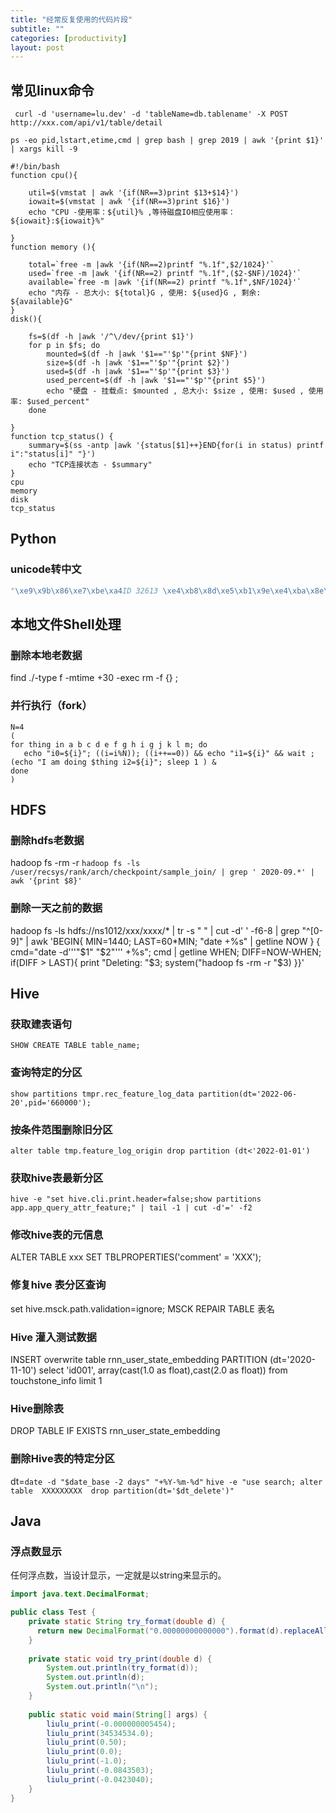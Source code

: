 ```yaml
---
title: "经常反复使用的代码片段"
subtitle: ""
categories: [productivity]
layout: post
---
```



## 常见linux命令

```shell
 curl -d 'username=lu.dev' -d 'tableName=db.tablename' -X POST  http://xxx.com/api/v1/table/detail
```

```shell
ps -eo pid,lstart,etime,cmd | grep bash | grep 2019 | awk '{print $1}' | xargs kill -9
```


```shell
#!/bin/bash
function cpu(){
    
    util=$(vmstat | awk '{if(NR==3)print $13+$14}')
    iowait=$(vmstat | awk '{if(NR==3)print $16}')
    echo "CPU -使用率：${util}% ,等待磁盘IO相应使用率：${iowait}:${iowait}%"
 
}
function memory (){
 
    total=`free -m |awk '{if(NR==2)printf "%.1f",$2/1024}'`
    used=`free -m |awk '{if(NR==2) printf "%.1f",($2-$NF)/1024}'`
    available=`free -m |awk '{if(NR==2) printf "%.1f",$NF/1024}'`
    echo "内存 - 总大小: ${total}G , 使用: ${used}G , 剩余: ${available}G"
}
disk(){
    
    fs=$(df -h |awk '/^\/dev/{print $1}')
    for p in $fs; do
        mounted=$(df -h |awk '$1=="'$p'"{print $NF}')
        size=$(df -h |awk '$1=="'$p'"{print $2}')
        used=$(df -h |awk '$1=="'$p'"{print $3}')
        used_percent=$(df -h |awk '$1=="'$p'"{print $5}')
        echo "硬盘 - 挂载点: $mounted , 总大小: $size , 使用: $used , 使用率: $used_percent"
    done
 
}
function tcp_status() {
    summary=$(ss -antp |awk '{status[$1]++}END{for(i in status) printf i":"status[i]" "}')
    echo "TCP连接状态 - $summary"
}
cpu
memory
disk
tcp_status
```

## Python

### unicode转中文
```python
"\xe9\x9b\x86\xe7\xbe\xa4ID 32613 \xe4\xb8\x8d\xe5\xb1\x9e\xe4\xba\x8e\xe5\xba\x94\xe7\x94\xa8".encode('latin-1').decode('utf-8')
```

## 本地文件Shell处理

### 删除本地老数据
find ./-type f -mtime +30 -exec rm -f {} \; 


### 并行执行（fork）

```shell
N=4
(
for thing in a b c d e f g h i g j k l m; do 
   echo "i0=${i}"; ((i=i%N)); ((i++==0)) && echo "i1=${i}" && wait ; (echo "I am doing $thing i2=${i}"; sleep 1 ) &
done
)
```


## HDFS

### 删除hdfs老数据
hadoop fs -rm -r `hadoop fs -ls  /user/recsys/rank/arch/checkpoint/sample_join/ | grep ' 2020-09.*' | awk '{print $8}'`


### 删除一天之前的数据
hadoop fs -ls hdfs://ns1012/xxx/xxxx/* | tr -s " " | cut -d' ' -f6-8 | grep "^[0-9]" | awk 'BEGIN{ MIN=1440; LAST=60*MIN; "date +%s" | getline NOW } { cmd="date -d'\''"$1" "$2"'\'' +%s"; cmd | getline WHEN; DIFF=NOW-WHEN; if(DIFF > LAST){ print "Deleting: "$3; system("hadoop fs -rm -r "$3) }}'


## Hive


### 获取建表语句
```
SHOW CREATE TABLE table_name;
```

### 查询特定的分区
```shell
show partitions tmpr.rec_feature_log_data partition(dt='2022-06-20',pid='660000');
```

### 按条件范围删除旧分区
```shell
alter table tmp.feature_log_origin drop partition (dt<'2022-01-01')
```


### 获取hive表最新分区
```shell
hive -e "set hive.cli.print.header=false;show partitions app.app_query_attr_feature;" | tail -1 | cut -d'=' -f2
```

### 修改hive表的元信息
 ALTER TABLE xxx SET TBLPROPERTIES('comment' = 'XXX');

### 修复hive 表分区查询
 set hive.msck.path.validation=ignore; MSCK REPAIR TABLE 表名

### Hive 灌入测试数据
INSERT overwrite table rnn_user_state_embedding
PARTITION (dt='2020-11-10')
select 'id001', array(cast(1.0 as float),cast(2.0 as float)) 
from touchstone_info limit 1

### Hive删除表
 DROP TABLE IF EXISTS rnn_user_state_embedding

### 删除Hive表的特定分区

dt=`date -d "$date_base -2 days" "+%Y-%m-%d"`
`hive -e "use search; alter table  XXXXXXXXX  drop partition(dt='$dt_delete')"`



## Java

### 浮点数显示
任何浮点数，当设计显示，一定就是以string来显示的。
```java
import java.text.DecimalFormat;

public class Test {
    private static String try_format(double d) {
      return new DecimalFormat("0.00000000000000").format(d).replaceAll("(?<!\\.)[0]*$","");
    }
    
    private static void try_print(double d) {
        System.out.println(try_format(d));
        System.out.println(d);
        System.out.println("\n");
    }
    
    public static void main(String[] args) {
        liulu_print(-0.000000005454);
        liulu_print(34534534.0);
        liulu_print(0.50);
        liulu_print(0.0);
        liulu_print(-1.0);
        liulu_print(-0.0843503);
        liulu_print(-0.0423040);
    }
}
```